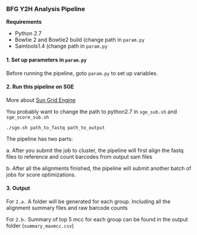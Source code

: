 ### BFG Y2H Analysis Pipeline ###

**Requirements**

* Python 2.7
* Bowtie 2 and Bowtie2 build (change path in `param.py`
* Samtools1.4 (change path in `param.py`

#### 1. Set up parameters in `param.py` ####

Before running the pipeline, goto `param.py` to set up variables. 

#### 2. Run this pipeline on SGE ####

More about [Sun Grid Engine](http://gridscheduler.sourceforge.net/howto/GridEngineHowto.html) 

You probably want to change the path to python2.7 in `sge_sub.sh` and `sge_score_sub.sh`

`./sge.sh path_to_fastq path_to_output`

The pipeline has two parts: 

a. After you submit the job to cluster, the pipeline will first 
align the fastq files to reference and count barcodes from output sam files

b. After all the alignments finished, the pipeline will submit another batch of 
jobs for score optimizations. 

#### 3. Output ####

For `2.a.` A folder will be generated for each group. Including all the alignment summary files and raw barcode
counts

For `2.b.` Summary of top 5 mcc for each group can be found in the output folder (`summary_maxmcc.csv`)
